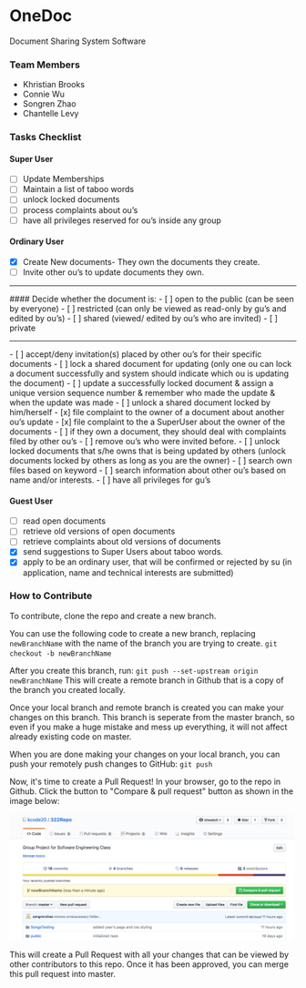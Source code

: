 # OneDoc

Document Sharing System Software

### Team Members

- Khristian Brooks
- Connie Wu
- Songren Zhao
- Chantelle Levy

### Tasks Checklist
#### Super User
- [ ] Update Memberships
- [ ] Maintain a list of taboo words
- [ ] unlock locked documents
- [ ] process complaints about ou’s
- [ ] have all privileges reserved for ou’s inside any group

#### Ordinary User
- [x] Create New documents- They own the documents they create.
- [ ] Invite other ou’s to update documents they own.
<hr />
#### Decide whether the document is:
- [ ] open to the public (can be seen by everyone)
- [ ] restricted (can only be viewed as read-only by gu’s and edited by ou’s)
- [ ] shared (viewed/ edited by ou’s who are invited)
- [ ] private
<hr />
- [ ] accept/deny invitation(s) placed by other ou’s for their specific documents
- [ ] lock a shared document for updating (only one ou can lock a document successfully and system should indicate
which ou is updating the document)
- [ ] update a successfully locked document & assign a unique version sequence number & remember who made the
update & when the update was made
- [ ] unlock a shared document locked by him/herself
- [x] file complaint to the owner of a document about another ou’s update
- [x] file complaint to the a SuperUser about the owner of the documents
- [ ] if they own a document, they should deal with complaints filed by other ou’s
- [ ] remove ou’s who were invited before.
- [ ] unlock locked documents that s/he owns that is being updated by others (unlock documents locked by others as
long as you are the owner)
- [ ] search own files based on keyword
- [ ] search information about other ou’s based on name and/or interests.
- [ ] have all privileges for gu’s

#### Guest User
- [ ] read open documents
- [ ] retrieve old versions of open documents
- [ ] retrieve complaints about old versions of documents
- [x] send suggestions to Super Users about taboo words.
- [x] apply to be an ordinary user, that will be confirmed or rejected by su (in application, name and technical interests
are submitted)

### How to Contribute

To contribute, clone the repo and create a new branch.

You can use the following code to create a new branch, replacing `newBranchName` with the name of the branch you are trying to create.
`git checkout -b newBranchName`

After you create this branch, run:
`git push --set-upstream origin newBranchName`
This will create a remote branch in Github that is a copy of the branch you created locally.

Once your local branch and remote branch is created you can make your changes on this branch. This branch is seperate from the master branch, so even if you make a huge mistake and mess up everything, it will not affect already existing code on master.

When you are done making your changes on your local branch, you can push your remotely push changes to GitHub:
`git push`

Now, it's time to create a Pull Request! In your browser, go to the repo in Github. Click the button to "Compare & pull request" button as shown in the image below:

<img src="/src/img/CreatingPR.png" width="500"/>

This will create a Pull Request with all your changes that can be viewed by other contributors to this repo. Once it has been approved, you can merge this pull request into master.

